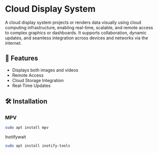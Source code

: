 # Cloud Display System

A cloud display system projects or renders data visually using cloud computing infrastructure, enabling real-time, scalable, and remote access to complex graphics or dashboards. It supports collaboration, dynamic updates, and seamless integration across devices and networks via the internet.

## 🚀 Features
- Displays both images and videos
- Remote Access
- Cloud Storage Integration
- Real-Time Updates

## 🛠️ Installation
### MPV
```bash
sudo apt install mpv
```

Inotifywait
```bash
sudo apt install inotify-tools
```



